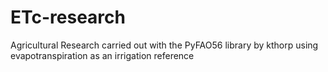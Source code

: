 # ETc-research
Agricultural Research carried out with the PyFAO56 library by kthorp using evapotranspiration as an irrigation reference
